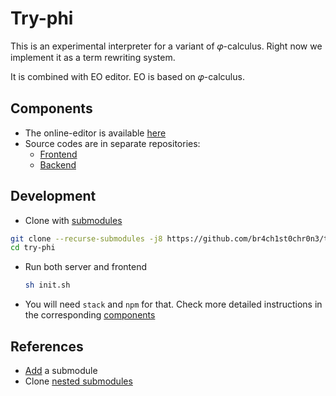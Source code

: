 # Try-phi

This is an experimental interpreter for a variant of 𝜑-calculus.
Right now we implement it as a term rewriting system.

It is combined with EO editor. EO is based on 𝜑-calculus.

## Components

* The online-editor is available [here](https://br4ch1st0chr0n3.github.io/try-phi-front/?editor=eo&snippet=3%20%3E%20a%0A4%20%3E%20b%0A)
* Source codes are in separate repositories:
    * [Frontend](https://github.com/br4ch1st0chr0n3/try-phi-front)
    * [Backend](https://github.com/br4ch1st0chr0n3/try-phi-back)


## Development
* Clone with [submodules](https://stackoverflow.com/a/4438292)
```sh
git clone --recurse-submodules -j8 https://github.com/br4ch1st0chr0n3/try-phi
cd try-phi
```
* Run both server and frontend
    ```sh
    sh init.sh
    ```

* You will need `stack` and `npm` for that. Check more detailed instructions in the corresponding [components](#components)

## References
* [Add](https://git-scm.com/book/en/v2/Git-Tools-Submodules) a submodule
* Clone [nested submodules](https://stackoverflow.com/a/6562038)
